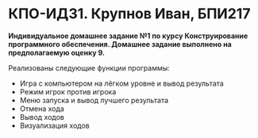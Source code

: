 # КПО-ИДЗ1. Крупнов Иван, БПИ217

**Индивидуальное домашнее задание №1 по курсу Конструирование программного обеспечения. Домашнее задание выполнено на предполагаемую оценку 9.**

Реализованы следующие функции программы:
* Игра с компьютером на лёгком уровне и вывод результата
* Режим игрок против игрока
* Меню запуска и вывод лучшего результата
* Отмена хода
* Вывод ходов
* Визуализация ходов
